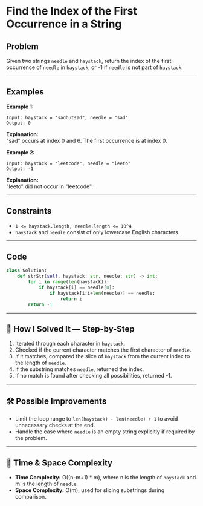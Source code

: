 # Find the Index of the First Occurrence in a String

## Problem
Given two strings `needle` and `haystack`, return the index of the first occurrence of `needle` in `haystack`, or -1 if `needle` is not part of `haystack`.

---

## Examples

**Example 1:**
```
Input: haystack = "sadbutsad", needle = "sad"
Output: 0
```
**Explanation:**  
"sad" occurs at index 0 and 6. The first occurrence is at index 0.

**Example 2:**
```
Input: haystack = "leetcode", needle = "leeto"
Output: -1
```
**Explanation:**  
"leeto" did not occur in "leetcode".

---

## Constraints

- `1 <= haystack.length, needle.length <= 10^4`
- `haystack` and `needle` consist of only lowercase English characters.

---

## Code
```python
class Solution:
    def strStr(self, haystack: str, needle: str) -> int:
        for i in range(len(haystack)):
            if haystack[i] == needle[0]:
                if haystack[i:i+len(needle)] == needle:
                    return i
        return -1
```

---

## 🧩 How I Solved It — Step-by-Step
1. Iterated through each character in `haystack`.
2. Checked if the current character matches the first character of `needle`.
3. If it matches, compared the slice of `haystack` from the current index to the length of `needle`.
4. If the substring matches `needle`, returned the index.
5. If no match is found after checking all possibilities, returned -1.

---

## 🛠️ Possible Improvements
- Limit the loop range to `len(haystack) - len(needle) + 1` to avoid unnecessary checks at the end.
- Handle the case where `needle` is an empty string explicitly if required by the problem.

---

## 🧠 Time & Space Complexity

- **Time Complexity:** O((n-m+1) * m), where n is the length of `haystack` and m is the length of `needle`.
- **Space Complexity:** O(m), used for slicing substrings during comparison.
